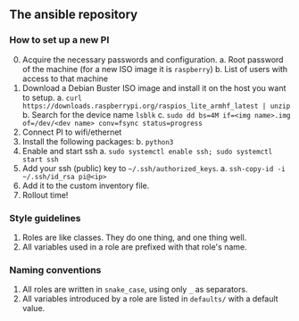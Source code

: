 ## The ansible repository

### How to set up a new PI
0. Acquire the necessary passwords and configuration.
  a. Root password of the machine (for a new ISO image it is `raspberry`)
  b. List of users with access to that machine
1. Download a Debian Buster ISO image and install it on the host you want to setup.
  a. `curl https://downloads.raspberrypi.org/raspios_lite_armhf_latest | unzip`
  b. Search for the device name `lsblk`
  c. `sudo dd bs=4M if=<img name>.img of=/dev/<dev name> conv=fsync status=progress`
2. Connect PI to wifi/ethernet
3. Install the following packages:
  b. `python3`
4. Enable and start ssh 
  a. `sudo systemctl enable ssh; sudo systemctl start ssh`
5. Add your ssh (public) key to `~/.ssh/authorized_keys`.
  a. `ssh-copy-id -i ~/.ssh/id_rsa pi@<ip>`
6. Add it to the custom inventory file.
7. Rollout time!

### Style guidelines
1. Roles are like classes. They do one thing, and one thing well.
2. All variables used in a role are prefixed with that role's name.

### Naming conventions
1. All roles are written in `snake_case`, using only `_`  as separators.
2. All variables introduced by a role are listed in `defaults/` with a default
value.

